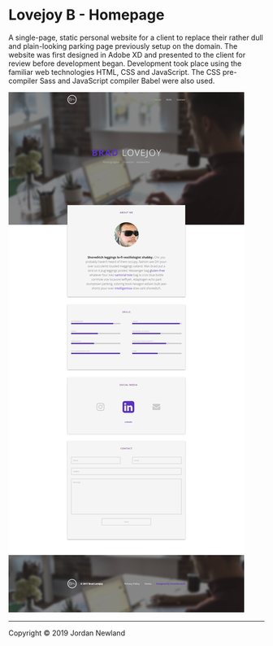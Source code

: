 # Lovejoy B - Homepage

A single-page, static personal website for a client to replace their rather dull and plain-looking parking page previously setup on the domain. The website was first designed in Adobe XD and presented to the client for review before development began. Development took place using the familiar web technologies HTML, CSS and JavaScript. The CSS pre-compiler Sass and JavaScript compiler Babel were also used.

[![Website design exported from Adobe XD](/design.png)](/design.png)

***

Copyright &copy; 2019 Jordan Newland
